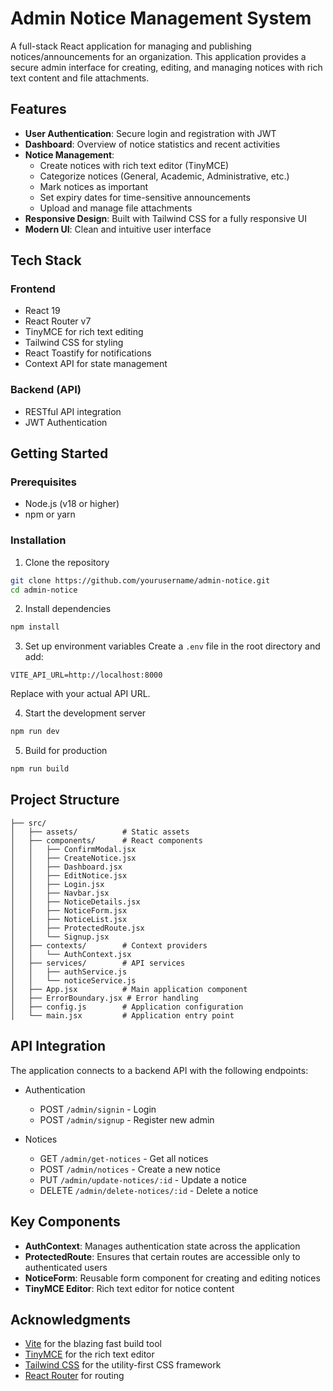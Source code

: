 # Admin Notice Management System

A full-stack React application for managing and publishing notices/announcements for an organization. This application provides a secure admin interface for creating, editing, and managing notices with rich text content and file attachments.

## Features

- **User Authentication**: Secure login and registration with JWT
- **Dashboard**: Overview of notice statistics and recent activities
- **Notice Management**:
  - Create notices with rich text editor (TinyMCE)
  - Categorize notices (General, Academic, Administrative, etc.)
  - Mark notices as important
  - Set expiry dates for time-sensitive announcements
  - Upload and manage file attachments
- **Responsive Design**: Built with Tailwind CSS for a fully responsive UI
- **Modern UI**: Clean and intuitive user interface

## Tech Stack

### Frontend
- React 19
- React Router v7
- TinyMCE for rich text editing
- Tailwind CSS for styling
- React Toastify for notifications
- Context API for state management

### Backend (API)
- RESTful API integration
- JWT Authentication

## Getting Started

### Prerequisites
- Node.js (v18 or higher)
- npm or yarn

### Installation

1. Clone the repository
```bash
git clone https://github.com/yourusername/admin-notice.git
cd admin-notice
```

2. Install dependencies
```bash
npm install
```

3. Set up environment variables
Create a `.env` file in the root directory and add:
```
VITE_API_URL=http://localhost:8000
```
Replace with your actual API URL.

4. Start the development server
```bash
npm run dev
```

5. Build for production
```bash
npm run build
```

## Project Structure

```
├── src/
│   ├── assets/          # Static assets
│   ├── components/      # React components
│   │   ├── ConfirmModal.jsx
│   │   ├── CreateNotice.jsx
│   │   ├── Dashboard.jsx
│   │   ├── EditNotice.jsx
│   │   ├── Login.jsx
│   │   ├── Navbar.jsx
│   │   ├── NoticeDetails.jsx
│   │   ├── NoticeForm.jsx
│   │   ├── NoticeList.jsx
│   │   ├── ProtectedRoute.jsx
│   │   └── Signup.jsx
│   ├── contexts/        # Context providers
│   │   └── AuthContext.jsx
│   ├── services/        # API services
│   │   ├── authService.js
│   │   └── noticeService.js
│   ├── App.jsx          # Main application component
│   ├── ErrorBoundary.jsx # Error handling
│   ├── config.js        # Application configuration
│   └── main.jsx         # Application entry point
```

## API Integration

The application connects to a backend API with the following endpoints:

- Authentication
  - POST `/admin/signin` - Login
  - POST `/admin/signup` - Register new admin

- Notices
  - GET `/admin/get-notices` - Get all notices
  - POST `/admin/notices` - Create a new notice
  - PUT `/admin/update-notices/:id` - Update a notice
  - DELETE `/admin/delete-notices/:id` - Delete a notice

## Key Components

- **AuthContext**: Manages authentication state across the application
- **ProtectedRoute**: Ensures that certain routes are accessible only to authenticated users
- **NoticeForm**: Reusable form component for creating and editing notices
- **TinyMCE Editor**: Rich text editor for notice content


## Acknowledgments

- [Vite](https://vitejs.dev/) for the blazing fast build tool
- [TinyMCE](https://www.tiny.cloud/) for the rich text editor
- [Tailwind CSS](https://tailwindcss.com/) for the utility-first CSS framework
- [React Router](https://reactrouter.com/) for routing